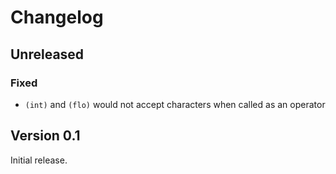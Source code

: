 # Changelog

## Unreleased

### Fixed

- `(int)` and `(flo)` would not accept characters when called as an operator

## Version 0.1 

Initial release.
